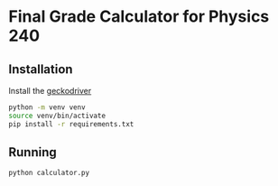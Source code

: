 # Final Grade Calculator for Physics 240

## Installation

Install the [geckodriver](https://github.com/mozilla/geckodriver/releases)

```bash
python -m venv venv
source venv/bin/activate
pip install -r requirements.txt
```

## Running
```bash
python calculator.py
```

